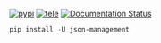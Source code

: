 [![pypi](https://img.shields.io/badge/pypi-json_management-blue)](https://pypi.org/project/json-management/) [![tele](https://img.shields.io/badge/telegram-@geko1-blue)](https://t.me/geko1) [![Documentation Status](https://readthedocs.org/projects/ujson-manager/badge/?version=latest)](https://ujson-manager.readthedocs.io/?badge=latest)


```powershell
pip install -U json-management
```
